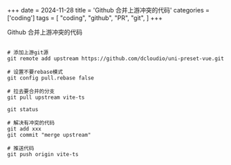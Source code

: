 +++
date = 2024-11-28
title = 'Github 合并上游冲突的代码'
categories = ['coding']
tags = [
    "coding",
    "github",
    "PR",
    "git",
]
+++

Github 合并上游冲突的代码


```shell

# 添加上游git源
git remote add upstream https://github.com/dcloudio/uni-preset-vue.git

# 设置不要rebase模式
git config pull.rebase false

# 拉去要合并的分支
git pull upstream vite-ts

git status

# 解决有冲突的代码
git add xxx
git commit "merge upstream"

# 推送代码
git push origin vite-ts

```